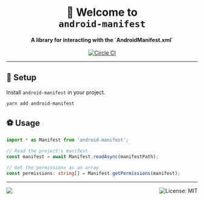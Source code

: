 <!-- Title -->
<h1 align="center">
👋 Welcome to <br><code>android-manifest</code>
</h1>

<!-- Header -->

<p align="center">
    <b>A library for interacting with the `AndroidManifest.xml`</b>
    <br/>
    <br/>
    <a aria-label="Circle CI" href="https://circleci.com/gh/expo/expo-cli/tree/master">
        <img alt="Circle CI" src="https://flat.badgen.net/circleci/github/expo/expo-cli?label=Circle%20CI&labelColor=555555&icon=circleci">
    </a>
</p>

---

<!-- Body -->

## 🏁 Setup

Install `android-manifest` in your project.

```sh
yarn add android-manifest
```

## ⚽️ Usage

```ts
import * as Manifest from 'android-manifest';

// Read the project's manifest
const manifest = await Manifest.readAsync(manifestPath);

// Get the permissions as an array
const permissions: string[] = Manifest.getPermissions(manifest);
```

<!-- Footer -->

---

<p>
    <a aria-label="sponsored by expo" href="http://expo.io">
        <img src="https://img.shields.io/badge/SPONSORED%20BY%20EXPO-4630EB.svg?style=for-the-badge" target="_blank" />
    </a>
    <a aria-label="android-manifest is free to use" href="/LICENSE" target="_blank">
        <img align="right" alt="License: MIT" src="https://img.shields.io/badge/License-MIT-success.svg?style=for-the-badge&color=33CC12" target="_blank" />
    </a>
</p>
